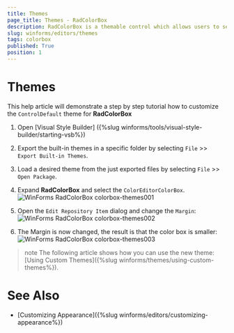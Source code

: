 ```yaml
---
title: Themes
page_title: Themes - RadColorBox
description: RadColorBox is a themable control which allows users to select a color from a color dialog or to directly type it in the text field.
slug: winforms/editors/themes
tags: colorbox
published: True
position: 1
---
```


# Themes

This help article will demonstrate a step by step tutorial how to customize the `ControlDefault` theme for __RadColorBox__

1. Open [Visual Style Builder] ({%slug winforms/tools/visual-style-builder/starting-vsb%})
2. Export the built-in themes in a specific folder by selecting `File` >> `Export Built-in Themes`.
3. Load a desired theme from the just exported files by selecting `File` >> `Open Package`.
4. Expand __RadColorBox__ and select the `ColorEditorColorBox`. 
    ![WinForms RadColorBox colorbox-themes001](images/colorbox-themes001.png)

5. Open the `Edit Repository Item` dialog and change the `Margin`:
   ![WinForms RadColorBox colorbox-themes002](images/colorbox-themes002.png)

6. The Margin is now changed, the result is that the color box is smaller:
   ![WinForms RadColorBox colorbox-themes003](images/colorbox-themes003.png)

>note The following article shows how you can use the new theme: [Using Custom Themes]({%slug winforms/themes/using-custom-themes%}).

# See Also

* [Customizing Appearance]({%slug winforms/editors/customizing-appearance%})
